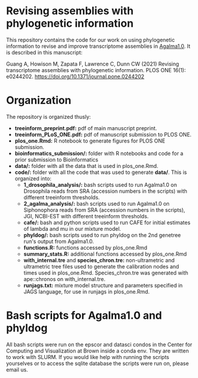 # Revising assemblies with phylogenetic information

This repository contains the code for our work on using phylogenetic information to revise and improve transcriptome assemblies in [Agalma1.0](http://bitbucket.org/caseywdunn/agalma). It is described in this manuscript:

Guang A, Howison M, Zapata F, Lawrence C, Dunn CW (2021) Revising transcriptome assemblies with phylogenetic information. PLOS ONE 16(1): e0244202. https://doi.org/10.1371/journal.pone.0244202

# Organization

The repository is organized thusly:

* **treeinform_preprint.pdf:** pdf of main manuscript preprint.
* **treeinform_PLoS_ONE.pdf:** pdf of manuscript submission to PLOS ONE.
* **plos_one.Rmd:** R notebook to generate figures for PLOS ONE submission.
* **bioinformatics_submission/:** folder with R notebooks and code for a prior submission to Bioinformatics
* **data/:** folder with all the data that is used in plos_one.Rmd.
* **code/:** folder with all the code that was used to generate **data/**. This is organized into:
	* **1_drosophila_analysis/:** bash scripts used to run Agalma1.0 on Drosophila reads from SRA (accession numbers in the scripts) with different treeinform thresholds.
	* **2_agalma_analysis/:** bash scripts used to run Agalma1.0 on Siphonophora reads from SRA (accession numbers in the scripts), JGI, NCBI-EST with different treeinform thresholds.
	* **cafe/:** bash and python scripts used to run CAFE for initial estimates of lambda and mu in our mixture model.
	* **phyldog/:** bash scripts used to run phyldog on the 2nd genetree run's output from Agalma1.0.
	* **functions.R:** functions accessed by plos_one.Rmd
	* **summary_stats.R:** additional functions accessed by plos_one.Rmd
	* **with_internal.tre** and **species_chron.tre:** non-ultrametric and ultrametric tree files used to generate the calibration nodes and times used in plos_one.Rmd. Species_chron.tre was generated with ape::chronos on with_internal.tre.
	* **runjags.txt:** mixture model structure and parameters specified in JAGS language, for use in runjags in plos_one.Rmd.

# Bash scripts for Agalma1.0 and phyldog

All bash scripts were run on the epscor and datasci condos in the Center for Computing and Visualization at Brown inside a conda env. They are written to work with SLURM. If you would like help with running the scripts yourselves or to access the sqlite database the scripts were run on, please email us.
